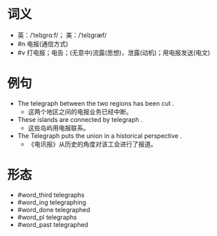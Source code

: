 # 词义
- 英：/ˈtelɪɡrɑːf/； 美：/ˈtelɪɡræf/
- #n 电报(通信方式)
- #v 打电报；电告；(无意中)流露(思想)，泄露(动机)；用电报发送(电文)
# 例句
- The telegraph between the two regions has been cut .
	- 这两个地区之间的电报业务已经中断。
- These islands are connected by telegraph .
	- 这些岛屿用电报联系。
- The Telegraph puts the union in a historical perspective .
	- 《电讯报》从历史的角度对该工会进行了报道。
# 形态
- #word_third telegraphs
- #word_ing telegraphing
- #word_done telegraphed
- #word_pl telegraphs
- #word_past telegraphed
